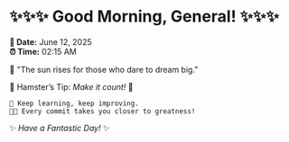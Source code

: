 # ✨✨✨ Good Morning, General! ✨✨✨

**📅 Date:** June 12, 2025  
**⏰ Time:** 02:15 AM  

🌅 "The sun rises for those who dare to dream big."  

🐹 Hamster’s Tip: _Make it count!_ 💪  

```
🚀 Keep learning, keep improving.  
🧑‍💻 Every commit takes you closer to greatness!  
```

✨ *Have a Fantastic Day!* ✨  
